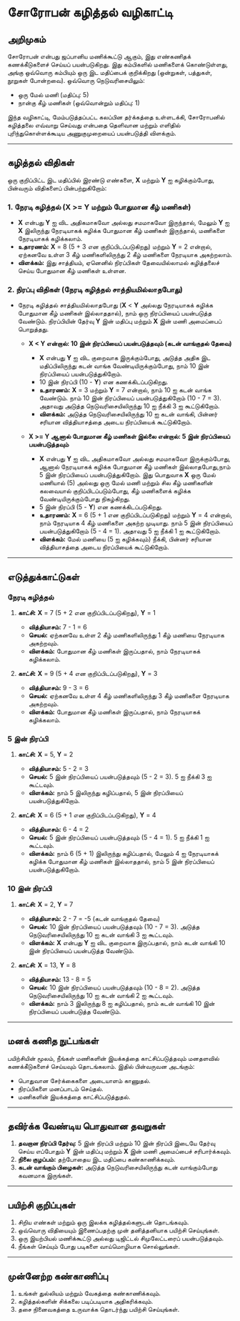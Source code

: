 # சோரோபன் கழித்தல் வழிகாட்டி

## அறிமுகம்

சோரோபன் என்பது ஜப்பானிய மணிக்கூட்டு ஆகும், இது எண்கணிதக் கணக்கீடுகளைச் செய்யப் பயன்படுகிறது. இது கம்பிகளில் மணிகளைக் கொண்டுள்ளது, அங்கு ஒவ்வொரு கம்பியும் ஒரு இட மதிப்பைக் குறிக்கிறது (ஒன்றுகள், பத்துகள், நூறுகள் போன்றவை). ஒவ்வொரு நெடுவரிசையிலும்:

*   ஒரு மேல் மணி (மதிப்பு: 5)
*   நான்கு கீழ் மணிகள் (ஒவ்வொன்றும் மதிப்பு: 1)

இந்த வழிகாட்டி, மேம்படுத்தப்பட்ட கலப்பின தர்க்கத்தை உள்ளடக்கி, சோரோபனில் கழித்தலை எவ்வாறு செய்வது என்பதை தெளிவான மற்றும் எளிதில் புரிந்துகொள்ளக்கூடிய அணுகுமுறையைப் பயன்படுத்தி விளக்கும்.

---

## கழித்தல் விதிகள்

ஒரு குறிப்பிட்ட இட மதிப்பில் இரண்டு எண்களை, **X** மற்றும் **Y** ஐ கழிக்கும்போது, ​​பின்வரும் விதிகளைப் பின்பற்றுகிறோம்:

### 1. நேரடி கழித்தல் (X >= Y மற்றும் போதுமான கீழ் மணிகள்)

*   **X** என்பது **Y** ஐ விட அதிகமாகவோ அல்லது சமமாகவோ இருந்தால், மேலும் **Y** ஐ **X** இலிருந்து நேரடியாகக் கழிக்க போதுமான கீழ் மணிகள் இருந்தால், மணிகளை நேரடியாகக் கழிக்கலாம்.
*   **உதாரணம்:** **X** = 8 (5 + 3 என குறிப்பிடப்படுகிறது) மற்றும் **Y** = 2 என்றால், ஏற்கனவே உள்ள 3 கீழ் மணிகளிலிருந்து 2 கீழ் மணிகளை நேரடியாக அகற்றலாம்.
*   **விளக்கம்:** இது சாத்தியம், ஏனெனில் நிரப்பிகள் தேவையில்லாமல் கழித்தலைச் செய்ய போதுமான கீழ் மணிகள் உள்ளன.

### 2. நிரப்பு விதிகள் (நேரடி கழித்தல் சாத்தியமில்லாதபோது)

*   நேரடி கழித்தல் சாத்தியமில்லாதபோது (**X** < **Y** அல்லது நேரடியாகக் கழிக்க போதுமான கீழ் மணிகள் இல்லாததால்), நாம் ஒரு நிரப்பியைப் பயன்படுத்த வேண்டும். நிரப்பியின் தேர்வு **Y** இன் மதிப்பு மற்றும் **X** இன் மணி அமைப்பைப் பொறுத்தது.

    *   **X < Y என்றால்: 10 இன் நிரப்பியைப் பயன்படுத்தவும் (கடன் வாங்குதல் தேவை)**
        *   **X** என்பது **Y** ஐ விட குறைவாக இருக்கும்போது, ​​அடுத்த அதிக இட மதிப்பிலிருந்து கடன் வாங்க வேண்டியிருக்கும்போது, ​​நாம் 10 இன் நிரப்பியைப் பயன்படுத்துகிறோம்.
        *   10 இன் நிரப்பி (10 - **Y**) என கணக்கிடப்படுகிறது.
        *   **உதாரணம்:** **X** = 3 மற்றும் **Y** = 7 என்றால், நாம் 10 ஐ கடன் வாங்க வேண்டும். நாம் 10 இன் நிரப்பியைப் பயன்படுத்துகிறோம் (10 - 7 = 3). அதாவது அடுத்த நெடுவரிசையிலிருந்து 10 ஐ நீக்கி 3 ஐ கூட்டுகிறோம்.
        *   **விளக்கம்:** அடுத்த நெடுவரிசையிலிருந்து 10 ஐ கடன் வாங்கி, பின்னர் சரியான வித்தியாசத்தை அடைய நிரப்பியைக் கூட்டுகிறோம்.

    *   **X >= Y ஆனால் போதுமான கீழ் மணிகள் இல்லை என்றால்: 5 இன் நிரப்பியைப் பயன்படுத்தவும்**
        *   **X** என்பது **Y** ஐ விட அதிகமாகவோ அல்லது சமமாகவோ இருக்கும்போது, ​​ஆனால் நேரடியாகக் கழிக்க போதுமான கீழ் மணிகள் இல்லாதபோது, ​​நாம் 5 இன் நிரப்பியைப் பயன்படுத்துகிறோம். இது பொதுவாக **X** ஒரு மேல் மணியால் (5) அல்லது ஒரு மேல் மணி மற்றும் சில கீழ் மணிகளின் கலவையால் குறிப்பிடப்படும்போது, ​​கீழ் மணிகளைக் கழிக்க வேண்டியிருக்கும்போது நிகழ்கிறது.
        *   5 இன் நிரப்பி (5 - **Y**) என கணக்கிடப்படுகிறது.
        *   **உதாரணம்:** **X** = 6 (5 + 1 என குறிப்பிடப்படுகிறது) மற்றும் **Y** = 4 என்றால், நாம் நேரடியாக 4 கீழ் மணிகளை அகற்ற முடியாது. நாம் 5 இன் நிரப்பியைப் பயன்படுத்துகிறோம் (5 - 4 = 1). அதாவது 5 ஐ நீக்கி 1 ஐ கூட்டுகிறோம்.
        *   **விளக்கம்:** மேல் மணியை (5 ஐ கழிக்கவும்) நீக்கி, பின்னர் சரியான வித்தியாசத்தை அடைய நிரப்பியைக் கூட்டுகிறோம்.

---

## எடுத்துக்காட்டுகள்

### நேரடி கழித்தல்

1.  **காட்சி:** **X** = 7 (5 + 2 என குறிப்பிடப்படுகிறது), **Y** = 1
    *   **வித்தியாசம்:** 7 - 1 = 6
    *   **செயல்:** ஏற்கனவே உள்ள 2 கீழ் மணிகளிலிருந்து 1 கீழ் மணியை நேரடியாக அகற்றவும்.
    *   **விளக்கம்:** போதுமான கீழ் மணிகள் இருப்பதால், நாம் நேரடியாகக் கழிக்கலாம்.

2.  **காட்சி:** **X** = 9 (5 + 4 என குறிப்பிடப்படுகிறது), **Y** = 3
    *   **வித்தியாசம்:** 9 - 3 = 6
    *   **செயல்:** ஏற்கனவே உள்ள 4 கீழ் மணிகளிலிருந்து 3 கீழ் மணிகளை நேரடியாக அகற்றவும்.
    *   **விளக்கம்:** போதுமான கீழ் மணிகள் இருப்பதால், நாம் நேரடியாகக் கழிக்கலாம்.

### 5 இன் நிரப்பி

1.  **காட்சி:** **X** = 5, **Y** = 2
    *   **வித்தியாசம்:** 5 - 2 = 3
    *   **செயல்:** 5 இன் நிரப்பியைப் பயன்படுத்தவும் (5 - 2 = 3). 5 ஐ நீக்கி 3 ஐ கூட்டவும்.
    *   **விளக்கம்:** நாம் 5 இலிருந்து கழிப்பதால், 5 இன் நிரப்பியைப் பயன்படுத்துகிறோம்.

2.  **காட்சி:** **X** = 6 (5 + 1 என குறிப்பிடப்படுகிறது), **Y** = 4
    *   **வித்தியாசம்:** 6 - 4 = 2
    *   **செயல்:** 5 இன் நிரப்பியைப் பயன்படுத்தவும் (5 - 4 = 1). 5 ஐ நீக்கி 1 ஐ கூட்டவும்.
    *   **விளக்கம்:** நாம் 6 (5 + 1) இலிருந்து கழிப்பதால், மேலும் 4 ஐ நேரடியாகக் கழிக்க போதுமான கீழ் மணிகள் இல்லாததால், நாம் 5 இன் நிரப்பியைப் பயன்படுத்துகிறோம்.

### 10 இன் நிரப்பி

1.  **காட்சி:** **X** = 2, **Y** = 7
    *   **வித்தியாசம்:** 2 - 7 = -5 (கடன் வாங்குதல் தேவை)
    *   **செயல்:** 10 இன் நிரப்பியைப் பயன்படுத்தவும் (10 - 7 = 3). அடுத்த நெடுவரிசையிலிருந்து 10 ஐ கடன் வாங்கி 3 ஐ கூட்டவும்.
    *   **விளக்கம்:** **X** என்பது **Y** ஐ விட குறைவாக இருப்பதால், நாம் கடன் வாங்கி 10 இன் நிரப்பியைப் பயன்படுத்த வேண்டும்.

2.  **காட்சி:** **X** = 13, **Y** = 8
    *   **வித்தியாசம்:** 13 - 8 = 5
    *   **செயல்:** 10 இன் நிரப்பியைப் பயன்படுத்தவும் (10 - 8 = 2). அடுத்த நெடுவரிசையிலிருந்து 10 ஐ கடன் வாங்கி 2 ஐ கூட்டவும்.
    *   **விளக்கம்:** நாம் 3 இலிருந்து 8 ஐ கழிப்பதால், நாம் கடன் வாங்கி 10 இன் நிரப்பியைப் பயன்படுத்த வேண்டும்.

---

## மனக் கணித நுட்பங்கள்

பயிற்சியின் மூலம், நீங்கள் மணிகளின் இயக்கத்தை காட்சிப்படுத்தவும் மனதளவில் கணக்கீடுகளைச் செய்யவும் தொடங்கலாம். இதில் பின்வருவன அடங்கும்:

*   பொதுவான சேர்க்கைகளை அடையாளம் காணுதல்.
*   நிரப்பிகளை மனப்பாடம் செய்தல்.
*   மணிகளின் இயக்கத்தை காட்சிப்படுத்துதல்.

---

## தவிர்க்க வேண்டிய பொதுவான தவறுகள்

1.  **தவறான நிரப்பி தேர்வு:** 5 இன் நிரப்பி மற்றும் 10 இன் நிரப்பி இடையே தேர்வு செய்ய எப்போதும் **Y** இன் மதிப்பு மற்றும் **X** இன் மணி அமைப்பைச் சரிபார்க்கவும்.
2.  **நிலை குழப்பம்:** தற்போதைய இட மதிப்பை கண்காணிக்கவும்.
3.  **கடன் வாங்கும் பிழைகள்:** அடுத்த நெடுவரிசையிலிருந்து கடன் வாங்கும்போது கவனமாக இருங்கள்.

---

## பயிற்சி குறிப்புகள்

1.  சிறிய எண்கள் மற்றும் ஒரு இலக்க கழித்தல்களுடன் தொடங்கவும்.
2.  ஒவ்வொரு விதியையும் இணைப்பதற்கு முன் தனித்தனியாக பயிற்சி செய்யுங்கள்.
3.  ஒரு இயற்பியல் மணிக்கூட்டு அல்லது டிஜிட்டல் சிமுலேட்டரைப் பயன்படுத்தவும்.
4.  நீங்கள் செய்யும் போது படிகளை வாய்மொழியாக சொல்லுங்கள்.

---

## முன்னேற்ற கண்காணிப்பு

1.  உங்கள் துல்லியம் மற்றும் வேகத்தை கண்காணிக்கவும்.
2.  கழித்தல்களின் சிக்கலை படிப்படியாக அதிகரிக்கவும்.
3.  தசை நினைவகத்தை உருவாக்க தொடர்ந்து பயிற்சி செய்யுங்கள்.
